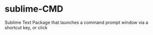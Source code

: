 sublime-CMD
===========

Sublime Text Package that launches a command prompt window via a shortcut key, or click
